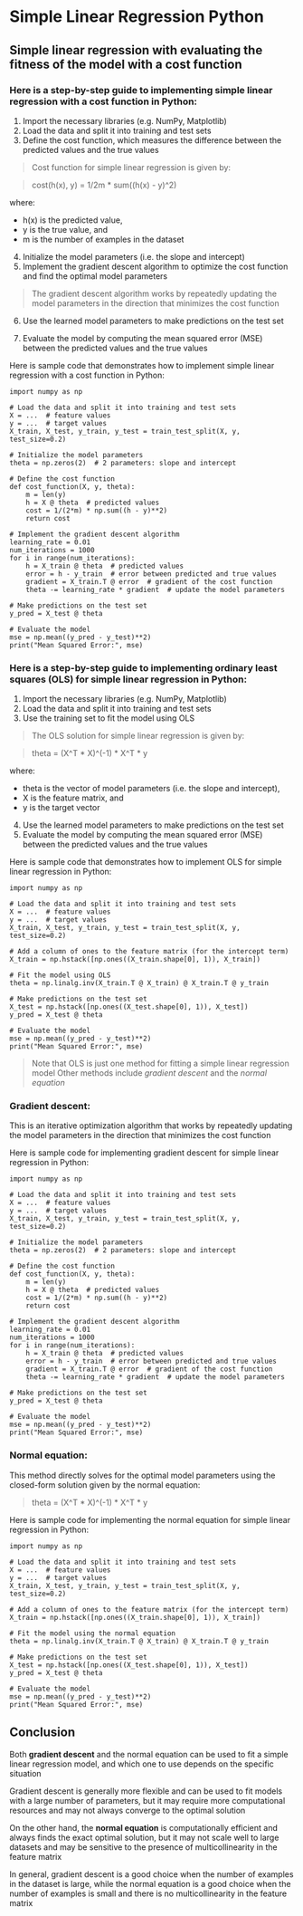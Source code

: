 # Simple Linear Regression Python
## Simple linear regression with evaluating the fitness of the model with a cost function

### Here is a step-by-step guide to implementing simple linear regression with a cost function in Python:

1. Import the necessary libraries (e.g. NumPy, Matplotlib)
2. Load the data and split it into training and test sets
3. Define the cost function, which measures the difference between the predicted values and the true values

>Cost function for simple linear regression is given by:

>cost(h(x), y) = 1/2m * sum((h(x) - y)^2)

where: 
- h(x) is the predicted value, 
- y is the true value, and
- m is the number of examples in the dataset

4. Initialize the model parameters (i.e. the slope and intercept)
5. Implement the gradient descent algorithm to optimize the cost function and find the optimal model parameters

>The gradient descent algorithm works by repeatedly updating the model parameters in the direction that minimizes the cost function

6. Use the learned model parameters to make predictions on the test set

7. Evaluate the model by computing the mean squared error (MSE) between the predicted values and the true values

Here is sample code that demonstrates how to implement simple linear regression with a cost function in Python:
```
import numpy as np

# Load the data and split it into training and test sets
X = ...  # feature values
y = ...  # target values
X_train, X_test, y_train, y_test = train_test_split(X, y, test_size=0.2)

# Initialize the model parameters
theta = np.zeros(2)  # 2 parameters: slope and intercept

# Define the cost function
def cost_function(X, y, theta):
    m = len(y)
    h = X @ theta  # predicted values
    cost = 1/(2*m) * np.sum((h - y)**2)
    return cost

# Implement the gradient descent algorithm
learning_rate = 0.01
num_iterations = 1000
for i in range(num_iterations):
    h = X_train @ theta  # predicted values
    error = h - y_train  # error between predicted and true values
    gradient = X_train.T @ error  # gradient of the cost function
    theta -= learning_rate * gradient  # update the model parameters

# Make predictions on the test set
y_pred = X_test @ theta

# Evaluate the model
mse = np.mean((y_pred - y_test)**2)
print("Mean Squared Error:", mse)
```

### Here is a step-by-step guide to implementing ordinary least squares (OLS) for simple linear regression in Python:

1. Import the necessary libraries (e.g. NumPy, Matplotlib)
2. Load the data and split it into training and test sets
3. Use the training set to fit the model using OLS 

>The OLS solution for simple linear regression is given by:

>theta = (X^T * X)^(-1) * X^T * y

where: 
- theta is the vector of model parameters (i.e. the slope and intercept), 
- X is the feature matrix, and 
- y is the target vector

4. Use the learned model parameters to make predictions on the test set
5. Evaluate the model by computing the mean squared error (MSE) between the predicted values and the true values

Here is sample code that demonstrates how to implement OLS for simple linear regression in Python:
```
import numpy as np

# Load the data and split it into training and test sets
X = ...  # feature values
y = ...  # target values
X_train, X_test, y_train, y_test = train_test_split(X, y, test_size=0.2)

# Add a column of ones to the feature matrix (for the intercept term)
X_train = np.hstack([np.ones((X_train.shape[0], 1)), X_train])

# Fit the model using OLS
theta = np.linalg.inv(X_train.T @ X_train) @ X_train.T @ y_train

# Make predictions on the test set
X_test = np.hstack([np.ones((X_test.shape[0], 1)), X_test])
y_pred = X_test @ theta

# Evaluate the model
mse = np.mean((y_pred - y_test)**2)
print("Mean Squared Error:", mse)
```

>Note that OLS is just one method for fitting a simple linear regression model
Other methods include *gradient descent* and the *normal equation*

### Gradient descent: 
This is an iterative optimization algorithm that works by repeatedly updating the model parameters 
in the direction that minimizes the cost function

Here is sample code for implementing gradient descent for simple linear regression in Python:
```
import numpy as np

# Load the data and split it into training and test sets
X = ...  # feature values
y = ...  # target values
X_train, X_test, y_train, y_test = train_test_split(X, y, test_size=0.2)

# Initialize the model parameters
theta = np.zeros(2)  # 2 parameters: slope and intercept

# Define the cost function
def cost_function(X, y, theta):
    m = len(y)
    h = X @ theta  # predicted values
    cost = 1/(2*m) * np.sum((h - y)**2)
    return cost

# Implement the gradient descent algorithm
learning_rate = 0.01
num_iterations = 1000
for i in range(num_iterations):
    h = X_train @ theta  # predicted values
    error = h - y_train  # error between predicted and true values
    gradient = X_train.T @ error  # gradient of the cost function
    theta -= learning_rate * gradient  # update the model parameters

# Make predictions on the test set
y_pred = X_test @ theta

# Evaluate the model
mse = np.mean((y_pred - y_test)**2)
print("Mean Squared Error:", mse)
```

### Normal equation: 
This method directly solves for the optimal model parameters using the closed-form solution given by the normal equation:

>theta = (X^T * X)^(-1) * X^T * y

Here is sample code for implementing the normal equation for simple linear regression in Python:
```
import numpy as np

# Load the data and split it into training and test sets
X = ...  # feature values
y = ...  # target values
X_train, X_test, y_train, y_test = train_test_split(X, y, test_size=0.2)

# Add a column of ones to the feature matrix (for the intercept term)
X_train = np.hstack([np.ones((X_train.shape[0], 1)), X_train])

# Fit the model using the normal equation
theta = np.linalg.inv(X_train.T @ X_train) @ X_train.T @ y_train

# Make predictions on the test set
X_test = np.hstack([np.ones((X_test.shape[0], 1)), X_test])
y_pred = X_test @ theta

# Evaluate the model
mse = np.mean((y_pred - y_test)**2)
print("Mean Squared Error:", mse)
```

## Conclusion
Both **gradient descent** and the normal equation can be used to fit a simple linear regression model, and 
which one to use depends on the specific situation

Gradient descent is generally more flexible and can be used to fit models with a large number of parameters, but 
it may require more computational resources and may not always converge to the optimal solution

On the other hand, the **normal equation** is computationally efficient and always finds the exact optimal solution, but 
it may not scale well to large datasets and may be sensitive to the presence of multicollinearity in the feature matrix

In general, gradient descent is a good choice when the number of examples in the dataset is large, 
while the normal equation is a good choice when the number of examples is small and there is no multicollinearity in the feature matrix


